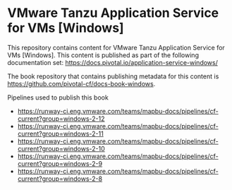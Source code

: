 # VMware Tanzu Application Service for VMs [Windows]
This repository contains content for VMware Tanzu Application Service for VMs [Windows]. This content is published as part of the following documentation set: https://docs.pivotal.io/application-service-windows/

The book repository that contains publishing metadata for this content is https://github.com/pivotal-cf/docs-book-windows.

Pipelines used to publish this book

* https://runway-ci.eng.vmware.com/teams/mapbu-docs/pipelines/cf-current?group=windows-2-12
* https://runway-ci.eng.vmware.com/teams/mapbu-docs/pipelines/cf-current?group=windows-2-11
* https://runway-ci.eng.vmware.com/teams/mapbu-docs/pipelines/cf-current?group=windows-2-10
* https://runway-ci.eng.vmware.com/teams/mapbu-docs/pipelines/cf-current?group=windows-2-9
* https://runway-ci.eng.vmware.com/teams/mapbu-docs/pipelines/cf-current?group=windows-2-8

